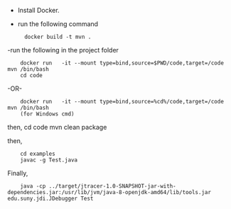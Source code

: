 
- Install Docker.
- run the following command

		docker build -t mvn .

-run the following in the project folder

		docker run   -it --mount type=bind,source=$PWD/code,target=/code mvn /bin/bash
		cd code

-OR-

		docker run   -it --mount type=bind,source=%cd%/code,target=/code mvn /bin/bash
		(for Windows cmd)

then,
		cd code
		mvn clean package

then,

		cd examples
		javac -g Test.java

Finally,

		java -cp ../target/jtracer-1.0-SNAPSHOT-jar-with-dependencies.jar:/usr/lib/jvm/java-8-openjdk-amd64/lib/tools.jar edu.suny.jdi.JDebugger Test
	



